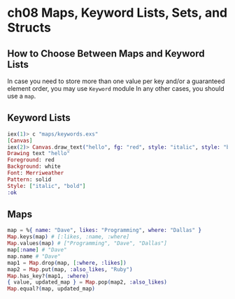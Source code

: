 # ch08 Maps, Keyword Lists, Sets, and Structs

## How to Choose Between Maps and Keyword Lists

In case you need to store more than one value per key and/or
a guaranteed element order, you may use `Keyword` module
In any other cases, you should use a `map`.

## Keyword Lists

```exs
iex(1)> c "maps/keywords.exs"
[Canvas]
iex(2)> Canvas.draw_text("hello", fg: "red", style: "italic", style: "bold")
Drawing text "hello"
Foreground: red
Background: white
Font: Merriweather
Pattern: solid
Style: ["italic", "bold"]
:ok
```

## Maps

```exs
map = %{ name: "Dave", likes: "Programming", where: "Dallas" }
Map.keys(map) # [:likes, :name, :where]
Map.values(map) # ["Programming", "Dave", "Dallas"]
map[:name] # "Dave"
map.name # "Dave"
map1 = Map.drop(map, [:where, :likes])
map2 = Map.put(map, :also_likes, "Ruby")
Map.has_key?(map1, :where)
{ value, updated_map } = Map.pop(map2, :also_likes)
Map.equal?(map, updated_map)
```

